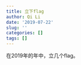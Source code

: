 ```yaml
---
title: 立下flag
author: Qi Li
date: '2019-07-22'
slug: ''
categories: []
tags: []
---
```


在2019年的年中，立几个flag。